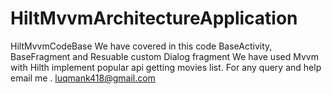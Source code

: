 # HiltMvvmArchitectureApplication
HiltMvvmCodeBase
We have covered in this code BaseActivity, BaseFragment and Resuable custom Dialog fragment
We have used Mvvm with Hilth implement popular api getting movies list.
For any query and help email me . luqmank418@gmail.com
